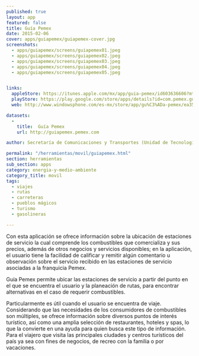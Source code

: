 ```yaml
---
published: true
layout: app
featured: false
title: Guía Pemex
date: 2015-02-06
cover: apps/guiapemex/guiapemex-cover.jpg
screenshots:
  - apps/guiapemex/screens/guiapemex01.jpeg
  - apps/guiapemex/screens/guiapemex02.jpeg
  - apps/guiapemex/screens/guiapemex03.jpeg
  - apps/guiapemex/screens/guiapemex04.jpeg
  - apps/guiapemex/screens/guiapemex05.jpeg


links:
  appleStore: https://itunes.apple.com/mx/app/guia-pemex/id603636606?mt=8
  playStore: https://play.google.com/store/apps/details?id=com.pemex.guiapemex&hl=es_419
  web: http://www.windowsphone.com/es-mx/store/app/gu%C3%ADa-pemex/ea35541b-a5a0-4436-bed1-ecbcc0cf7990

datasets:
  -
    title:  Guía Pemex
    url: http://guiapemex.pemex.com

author: Secretaría de Comunicaciones y Transportes (Unidad de Tecnologías de Información y Comunicación)

permalink: "/herramientas/movil/guiapemex.html"
section: herramientas
sub_section: apps
category: energia-y-medio-ambiente
category_title: movil
tags:
  - viajes
  - rutas
  - carreteras
  - pueblos mágicos
  - turismo
  - gasolineras

---
```


Con esta aplicación se ofrece información sobre la ubicación de estaciones de servicio la cual comprende los combustibles que comercializa y sus precios, además de otros negocios y servicios disponibles; en la aplicación, el usuario tiene la facilidad de calificar y remitir algún comentario u observación sobre el servicio recibido en las estaciones de servicio asociadas a la franquicia Pemex.

Guía Pemex permite ubicar las estaciones de servicio a partir del punto en el que se encuentra el usuario y la planeación de rutas, para encontrar alternativas en el caso de requerir combustibles.

Particularmente es útil cuando el usuario se encuentra de viaje. Considerando que las necesidades de los consumidores de combustibles son múltiples, se ofrece información sobre diversos puntos de interés turístico, así como una amplia selección de restaurantes, hoteles y spas, lo que la convierte en una ayuda para quien busca este tipo de información. Para el viajero que visita las principales ciudades y centros turísticos del país ya sea con fines de negocios, de recreo con la familia o por vacaciones.
